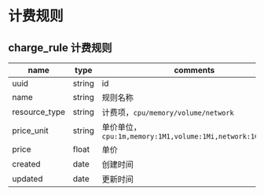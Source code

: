 # 计费规则

## charge_rule 计费规则

name                |type   |comments
--------------------|-------|---------------------------------------------------
uuid                |string | id
name                |string | 规则名称
resource_type       |string | 计费项，`cpu/memory/volume/network`
price_unit          |string    | 单价单位，`cpu:1m,memory:1M1,volume:1Mi,network:1000bytes`
price               |float  | 单价
created             |date   | 创建时间
updated             |date   | 更新时间
